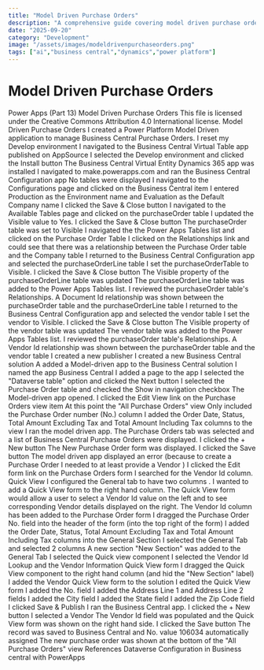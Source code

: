 ```yaml
---
title: "Model Driven Purchase Orders"
description: "A comprehensive guide covering model driven purchase orders"
date: "2025-09-20"
category: "Development"
image: "/assets/images/modeldrivenpurchaseorders.png"
tags: ["ai","business central","dynamics","power platform"]
---
```


# Model Driven Purchase Orders

Power Apps (Part 13) Model Driven Purchase Orders This file is licensed under the Creative Commons Attribution 4.0 International license. Model Driven Purchase Orders I created a Power Platform Model Driven application to manage Business Central Purchase Orders. I reset my Develop environment I navigated to the Business Central Virtual Table app published on AppSource I selected the Develop environment and clicked the Install button The Business Central Virtual Entity Dynamics 365 app was installed I navigated to make.powerapps.com and ran the Business Central Configuration app No tables were displayed I navigated to the Configurations page and clicked on the Business Central item I entered Production as the Environment name and Evaluation as the Default Company name I clicked the Save & Close button I navigated to the Available Tables page and clicked on the purchaseOrder table I updated the Visible value to Yes. I clicked the Save & Close button The purchaseOrder table was set to Visible I navigated the the Power Apps Tables list and clicked on the Purchase Order Table I clicked on the Relationships link and could see that there was a relationship between the Purchase Order table and the Company table I returned to the Business Central Configuration app and selected the purchaseOrderLine table I set the purchaseOrderTable to Visible. I clicked the Save & Close button The Visible property of the purchaseOrderLine table was updated The purchaseOrderLine table was added to the Power Apps Tables list. I reviewed the purchaseOrder table's Relationships. A Document Id relationship was shown between the purchaseOrder table and the purchaseOrderLine table I returned to the Business Central Configuration app and selected the vendor table I set the vendor to Visible. I clicked the Save & Close button The Visible property of the vendor table was updated The vendor table was added to the Power Apps Tables list. I reviewed the purchaseOrder table's Relationships. A Vendor Id relationship was shown between the purchaseOrder table and the vendor table I created a new publisher I created a new Business Central solution A added a Model-driven app to the Business Central solution I named the app Business Central I added a page to the app I selected the "Dataverse table" option and clicked the Next button I selected the Purchase Order table and checked the Show in navigation checkbox The Model-driven app opened. I clicked the Edit View link on the Purchase Orders view item At this point the "All Purchase Orders" view Only included the Purchase Order number (No.) column I added the Order Date, Status, Total Amount Excluding Tax and Total Amount Including Tax columns to the view I ran the model driven app. The Purchase Orders tab was selected and a list of Business Central Purchase Orders were displayed. I clicked the + New button The New Purchase Order form was displayed. I clicked the Save button The model driven app displayed an error (because to create a Purchase Order I needed to at least provide a Vendor ) I clicked the Edit form link on the Purchase Orders form I searched for the Vendor Id column. Quick View I configured the General tab to have two columns . I wanted to add a Quick View form to the right hand column. The Quick View form would allow a user to select a Vendor Id value on the left and to see corresponding Vendor details displayed on the right. The Vendor Id column has been added to the Purchase Order form I dragged the Purchase Order No. field into the header of the form (into the top right of the form) I added the Order Date, Status, Total Amount Excluding Tax and Total Amount Including Tax columns into the General Section I selected the General Tab and selected 2 columns A new section "New Section" was added to the General Tab I selected the Quick view component I selected the Vendor Id Lookup and the Vendor Information Quick View form I dragged the Quick View component to the right hand column (and hid the "New Section" label) I added the Vendor Quick View form to the solution I edited the Quick View form I added the No. field I added the Address Line 1 and Address Line 2 fields I added the City field I added the State field I added the Zip Code field I clicked Save & Publish I ran the Business Central app. I clicked the + New button I selected a Vendor The Vendor Id field was populated and the Quick View form was shown on the right hand side. I clicked the Save button The record was saved to Business Central and No. value 106034 automatically assigned The new purchase order was shown at the bottom of the "All Purchase Orders" view References Dataverse Configuration in Business central with PowerApps
